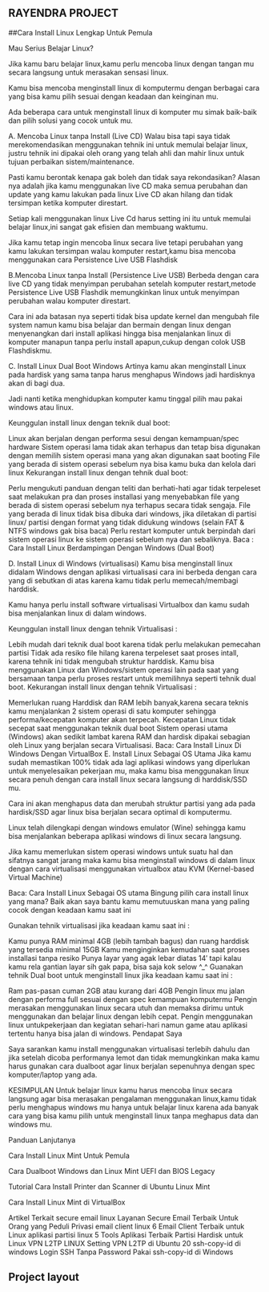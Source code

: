 ## RAYENDRA PROJECT


##Cara Install Linux Lengkap Untuk Pemula

 
Mau Serius Belajar Linux?


Jika kamu baru belajar linux,kamu perlu mencoba linux dengan tangan mu secara langsung untuk merasakan sensasi linux.

Kamu bisa mencoba menginstall linux di komputermu dengan berbagai cara yang bisa kamu pilih sesuai dengan keadaan dan keinginan mu.

Ada beberapa cara untuk menginstall linux di komputer mu simak baik-baik dan pilih solusi yang cocok untuk mu.

A. Mencoba Linux tanpa Install (Live CD)
Walau bisa tapi saya tidak merekomendasikan menggunakan tehnik ini untuk memulai belajar linux, justru tehnik ini dipakai oleh orang yang telah ahli dan mahir linux untuk tujuan perbaikan sistem/maintenance.

Pasti kamu berontak kenapa gak boleh dan tidak saya  rekondasikan? Alasan nya adalah jika kamu menggunakan live CD maka semua perubahan dan update yang kamu lakukan pada linux Live CD akan hilang dan tidak tersimpan ketika komputer direstart.

Setiap kali menggunakan linux Live Cd harus setting ini itu untuk memulai belajar linux,ini sangat gak efisien dan membuang waktumu.

Jika kamu tetap ingin mencoba linux secara live tetapi perubahan yang kamu lakukan tersimpan walau komputer restart,kamu bisa mencoba menggunakan cara Persistence Live USB Flashdisk

B.Mencoba Linux tanpa Install (Persistence Live USB)
Berbeda dengan cara  live CD yang tidak menyimpan perubahan setelah komputer restart,metode Persistence Live USB Flashdik memungkinkan linux untuk menyimpan perubahan walau komputer direstart.

Cara ini ada batasan nya seperti tidak bisa update kernel dan mengubah file system namun kamu bisa belajar dan bermain dengan linux dengan menyenangkan dari install aplikasi hingga bisa menjalankan linux di komputer manapun tanpa perlu install apapun,cukup dengan colok USB Flashdiskmu.

C. Install Linux Dual Boot Windows
Artinya kamu akan menginstall Linux pada hardisk yang sama tanpa harus menghapus Windows jadi hardisknya akan di bagi dua.

Jadi nanti ketika menghidupkan komputer kamu tinggal pilih mau pakai windows atau linux.

Keunggulan install linux dengan teknik dual boot:

Linux akan berjalan dengan performa sesui dengan kemampuan/spec hardware
Sistem operasi lama tidak akan terhapus dan tetap bisa digunakan dengan memilih sistem operasi mana yang akan digunakan saat booting
File yang berada di sistem operasi sebelum nya bisa kamu buka dan kelola dari linux
Kekurangan install linux dengan tehnik dual boot:

Perlu mengukuti panduan dengan teliti dan berhati-hati agar tidak terpeleset saat melakukan pra dan proses installasi yang menyebabkan file yang berada di sistem operasi sebelum nya terhapus secara tidak sengaja.
File yang berada di linux tidak bisa dibuka dari windows, jika diletakan di partisi linux/ partisi dengan format yang tidak didukung windows (selain FAT & NTFS windows gak bisa baca)
Perlu restart komputer untuk berpindah dari sistem operasi linux ke sistem operasi sebelum nya dan sebaliknya.
Baca : Cara Install Linux Berdampingan Dengan Windows (Dual Boot)
 
D. Install Linux di Windows (virtualisasi)
Kamu bisa menginstall linux didalam Windows dengan aplikasi virtualisasi cara ini berbeda dengan cara yang di sebutkan di atas karena kamu tidak perlu memecah/membagi harddisk.

Kamu hanya perlu install software virtualisasi Virtualbox dan kamu sudah bisa menjalankan linux di dalam windows.


Keunggulan install linux dengan tehnik Virtualisasi :

Lebih mudah dari teknik dual boot karena tidak perlu melakukan pemecahan partisi
Tidak ada resiko file hilang karena terpeleset saat proses intall, karena tehnik ini tidak mengubah struktur harddisk.
Kamu bisa menggunakan Linux dan Windows/sistem operasi lain pada saat yang bersamaan tanpa perlu proses restart untuk memilihnya seperti tehnik dual boot.
Kekurangan install linux dengan tehnik Virtualisasi :

Memerlukan ruang Harddisk dan RAM lebih banyak,karena secara teknis kamu menjalankan 2 sistem operasi di satu komputer sehingga performa/kecepatan komputer akan terpecah.
Kecepatan Linux tidak secepat saat menggunakan teknik dual boot
Sistem operasi utama (Windows) akan sedikit lambat karena RAM dan hardisk dipakai sebagian oleh Linux yang berjalan secara Virtualisasi.
Baca: Cara Install Linux Di Windows Dengan VirtualBox
E. Install Linux Sebagai OS Utama
Jika kamu sudah memastikan 100% tidak ada lagi aplikasi windows yang diperlukan untuk menyelesaikan pekerjaan mu, maka kamu bisa menggunakan linux secara penuh dengan cara install linux secara langsung di harddisk/SSD mu.

Cara ini akan menghapus data dan merubah struktur partisi yang ada pada hardisk/SSD agar linux bisa berjalan secara optimal di komputermu.


Linux telah dilengkapi dengan windows emulator (Wine) sehingga kamu bisa menjalankan beberapa aplikasi windows di linux secara langsung.

Jika kamu memerlukan sistem operasi windows untuk suatu hal dan sifatnya sangat jarang maka kamu bisa menginstall windows di dalam linux dengan cara virtualisasi menggunakan virtualbox atau KVM (Kernel-based Virtual Machine)

Baca: Cara Install Linux Sebagai OS utama
Bingung  pilih  cara install linux yang mana?
Baik akan saya bantu kamu memutuuskan mana yang paling cocok dengan keadaan kamu saat ini

Gunakan tehnik virtualisasi jika keadaan kamu saat ini :

Kamu punya RAM minimal 4GB (lebih tambah bagus) dan ruang harddisk yang tersedia minimal 15GB
Kamu menginginkan kemudahan saat proses installasi tanpa resiko
Punya layar yang agak lebar diatas 14′ tapi  kalau kamu rela gantian layar sih gak  papa, bisa saja kok selow ^_^
Guanakan tehnik Dual boot untuk menginstall linux jika keadaan kamu saat ini :

Ram pas-pasan cuman 2GB atau kurang dari 4GB
Pengin linux mu jalan dengan performa full sesuai dengan spec kemampuan komputermu
Pengin merasakan menggunakan linux secara utuh dan memaksa dirimu untuk menggunakan dan belajar linux dengan lebih cepat.
Pengin menggunakan linux untukpekerjaan dan kegiatan sehari-hari namun game atau aplikasi tertentu hanya bisa jalan di windows.
Pendapat Saya

Saya sarankan kamu install menggunakan virtualisasi terlebih dahulu dan jika setelah dicoba performanya lemot dan tidak memungkinkan maka kamu harus gunakan cara dualboot agar linux berjalan sepenuhnya dengan spec komputer/laptop yang ada.

KESIMPULAN
Untuk belajar linux kamu harus mencoba linux secara langsung agar bisa merasakan pengalaman menggunakan linux,kamu tidak perlu menghapus windows mu hanya untuk belajar linux karena ada banyak cara  yang bisa kamu pilih untuk menginstall linux tanpa meghapus data dan windows mu.

 

 

Panduan Lanjutanya

Cara Install Linux Mint Untuk Pemula

Cara Dualboot Windows dan Linux Mint UEFI dan BIOS Legacy

Tutorial Cara Install Printer dan Scanner di Ubuntu Linux Mint

Cara Install Linux Mint di VirtualBox
 

Artikel Terkait
secure email linux
Layanan Secure Email Terbaik Untuk Orang yang Peduli Privasi
email client linux
6 Email Client Terbaik untuk Linux
aplikasi partisi linux
5 Tools Aplikasi Terbaik Partisi Hardisk untuk Linux
VPN L2TP LINUX
Setting VPN L2TP di Ubuntu 20
ssh-copy-id di windows
Login SSH Tanpa Password Pakai ssh-copy-id di Windows



## Project layout

    
